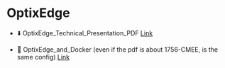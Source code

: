 # OptixEdge

- ⬇️ OptixEdge_Technical_Presentation_PDF [Link](https://github.com/massimovar/LearningFTOptix/blob/main/pdf/OptixEdge_Technical_Presentation.pdf)

- 🐳 OptixEdge_and_Docker (even if the pdf is about 1756-CMEE, is the same config) [Link](https://github.com/massimovar/LearningFTOptix/blob/main/pdf/Usage_of_Docker_and_Portainer_on_the_1756-CMEE.pdf)
